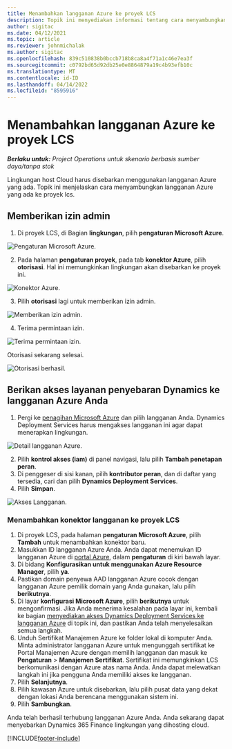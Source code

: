 ```yaml
---
title: Menambahkan langganan Azure ke proyek LCS
description: Topik ini menyediakan informasi tentang cara menyambungkan langganan Azure ke proyek lcs.
author: sigitac
ms.date: 04/12/2021
ms.topic: article
ms.reviewer: johnmichalak
ms.author: sigitac
ms.openlocfilehash: 839c510838b0bccb718b8ca8a4f71a1c46e7ea3f
ms.sourcegitcommit: c0792bd65d92db25e0e8864879a19c4b93efb10c
ms.translationtype: MT
ms.contentlocale: id-ID
ms.lasthandoff: 04/14/2022
ms.locfileid: "8595916"
---
```

# <a name="add-an-azure-subscription-to-an-lcs-project"></a>Menambahkan langganan Azure ke proyek LCS

_**Berlaku untuk:** Project Operations untuk skenario berbasis sumber daya/tanpa stok_

Lingkungan host Cloud harus disebarkan menggunakan langganan Azure yang ada. Topik ini menjelaskan cara menyambungkan langganan Azure yang ada ke proyek lcs. 

## <a name="grant-admin-consent"></a>Memberikan izin admin

1. Di proyek LCS, di Bagian **lingkungan**, pilih **pengaturan Microsoft Azure**.

![Pengaturan Microsoft Azure.](./media/1MicrosoftAzureSettings.png)

2. Pada halaman **pengaturan proyek**, pada tab **konektor Azure**, pilih **otorisasi**. Hal ini memungkinkan lingkungan akan disebarkan ke proyek ini.

![Konektor Azure.](./media/2AzureConnectors.png)

3. Pilih **otorisasi** lagi untuk memberikan izin admin.

![Memberikan izin admin.](./media/3GrantAdminConsent.png)

4. Terima permintaan izin.

![Terima permintaan izin.](./media/4AcceptPermissionRequest.png)

Otorisasi sekarang selesai. 

![Otorisasi berhasil.](./media/5AuthorizationComplete.png)

## <a name="provide-dynamics-deployment-services-access-to-your-azure-subscription"></a><a name="provide"></a>Berikan akses layanan penyebaran Dynamics ke langganan Azure Anda

1. Pergi ke [penagihan Microsoft Azure](https://portal.azure.com/#blade/Microsoft\_Azure\_Billing/SubscriptionsBlade) dan pilih langganan Anda. Dynamics Deployment Services harus mengakses langganan ini agar dapat menerapkan lingkungan.

![Detail langganan Azure.](./media/6AzureSubscription.png)

2. Pilih **kontrol akses (iam)** di panel navigasi, lalu pilih **Tambah penetapan peran**.
3. Di penggeser di sisi kanan, pilih **kontributor peran**, dan di daftar yang tersedia, cari dan pilih **Dynamics Deployment Services**. 
4. Pilih **Simpan**.

![Akses Langganan.](./media/7SubscriptionAccess.png)

### <a name="add-a-subscription-connector-to-an-lcs-project"></a>Menambahkan konektor langganan ke proyek LCS

1. Di proyek LCS, pada halaman **pengaturan Microsoft Azure**, pilih **Tambah** untuk menambahkan konektor baru.
2. Masukkan ID langganan Azure Anda. Anda dapat menemukan ID langganan Azure di [portal Azure](https://ms.portal.azure.com/), dalam  **pengaturan**  di kiri bawah layar.
3. Di bidang **Konfigurasikan untuk menggunakan Azure Resource Manager**, pilih **ya**.
4. Pastikan domain penyewa AAD langganan Azure cocok dengan langganan Azure pemilik domain yang Anda gunakan, lalu pilih **berikutnya**.
5. Di layar **konfigurasi Microsoft Azure**, pilih **berikutnya** untuk mengonfirmasi. Jika Anda menerima kesalahan pada layar ini, kembali ke bagian [menyediakan akses Dynamics Deployment Services ke langganan Azure](#provide) di topik ini, dan pastikan Anda telah menyelesaikan semua langkah.
6. Unduh Sertifikat Manajemen Azure ke folder lokal di komputer Anda. Minta administrator langganan Azure untuk mengunggah sertifikat ke Portal Manajemen Azure dengan memilih langganan dan masuk ke **Pengaturan** > **Manajemen Sertifikat**. Sertifikat ini memungkinkan LCS berkomunikasi dengan Azure atas nama Anda. Anda dapat melewatkan langkah ini jika pengguna Anda memiliki akses ke langganan.
7. Pilih  **Selanjutnya**.
8. Pilih kawasan Azure untuk disebarkan, lalu pilih pusat data yang dekat dengan lokasi Anda berencana menggunakan sistem ini.
9.  Pilih  **Sambungkan**.

Anda telah berhasil terhubung langganan Azure Anda. Anda sekarang dapat menyebarkan Dynamics 365 Finance lingkungan yang dihosting cloud.




[!INCLUDE[footer-include](../includes/footer-banner.md)]
